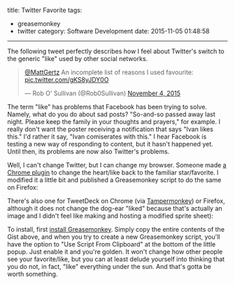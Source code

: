 title: Twitter Favorite
tags:
  - greasemonkey
  - twitter
category: Software Development
date: 2015-11-05 01:48:58
---

The following tweet perfectly describes how I feel about Twitter's switch to the generic "like" used by other social networks. 

<blockquote class="twitter-tweet" data-conversation="none" lang="en"><p lang="en" dir="ltr"><a href="https://twitter.com/MattGertz">@MattGertz</a> An incomplete list of reasons I used favourite: <a href="https://t.co/gKS8yJDY0O">pic.twitter.com/gKS8yJDY0O</a></p>&mdash; Rob O&#39; Sullivan (@Rob0Sullivan) <a href="https://twitter.com/Rob0Sullivan/status/661729870410575873">November 4, 2015</a></blockquote>
<script async src="//platform.twitter.com/widgets.js" charset="utf-8"></script>

The term "like" has problems that Facebook has been trying to solve. Namely, what do you do about sad posts? "So-and-so passed away last night. Please keep the family in your thoughts and prayers," for example. I really don't want the poster receiving a notification that says "Ivan likes this." I'd rather it say, "Ivan comiserates with this." I hear Facebook is testing a new way of responding to content, but it hasn't happened yet. Until then, its problems are now also Twitter's problems. 

Well, I can't change Twitter, but I can change my browser. Someone made [a Chrome plugin](https://chrome.google.com/webstore/detail/fav-forever/belacnojopafdobcknphjadpphldcpao/related) to change the heart/like back to the familiar star/favorite. I modified it a little bit and published a Greasemonkey script to do the same on Firefox:

<script src="https://gist.github.com/jonasninja/b737e5817a8e44b08939.js"></script>

There's also one for TweetDeck on Chrome (via [Tampermonkey](https://chrome.google.com/webstore/detail/tampermonkey/dhdgffkkebhmkfjojejmpbldmpobfkfo?)) or Firefox, although it does not change the dog-ear "liked" because that's actually an image and I didn't feel like making and hosting a modified sprite sheet):

<script src="https://gist.github.com/jonasninja/c4367102115facb1d01d.js"></script>

To install, first [install Greasemonkey](https://addons.mozilla.org/en-us/firefox/addon/greasemonkey/). Simply copy the entire contents of the Gist above, and when you try to create a new Greasemonkey script, you'll have the option to "Use Script From Clipboard" at the bottom of the little popup. Just enable it and you're golden. It won't change how other people see your favorite/like, but you can at least delude yourself into thinking that you do not, in fact, "like" everything under the sun. And that's gotta be worth something.
